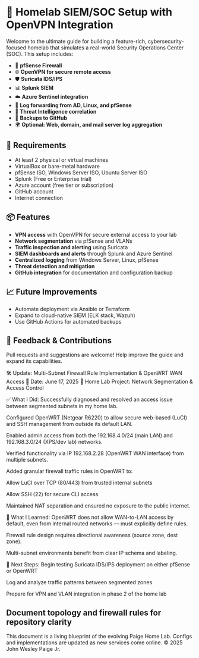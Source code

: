 # 🧱 Homelab SIEM/SOC Setup with OpenVPN Integration

Welcome to the ultimate guide for building a feature-rich, cybersecurity-focused homelab that simulates a real-world Security Operations Center (SOC). This setup includes:

- 🔐 **pfSense Firewall**  
- 🌐 **OpenVPN for secure remote access**  
- 🛡 **Suricata IDS/IPS**  
- 📊 **Splunk SIEM**  
- ☁️ **Azure Sentinel integration**  
- 📁 **Log forwarding from AD, Linux, and pfSense**  
- 🧠 **Threat Intelligence correlation**  
- 🔄 **Backups to GitHub**  
- 🌍 **Optional: Web, domain, and mail server log aggregation**

## 🧰 Requirements

- At least 2 physical or virtual machines  
- VirtualBox or bare-metal hardware  
- pfSense ISO, Windows Server ISO, Ubuntu Server ISO  
- Splunk (Free or Enterprise trial)  
- Azure account (free tier or subscription)  
- GitHub account  
- Internet connection

## 📦 Features

- **VPN access** with OpenVPN for secure external access to your lab  
- **Network segmentation** via pfSense and VLANs  
- **Traffic inspection and alerting** using Suricata  
- **SIEM dashboards and alerts** through Splunk and Azure Sentinel  
- **Centralized logging** from Windows Server, Linux, pfSense  
- **Threat detection and mitigation**  
- **GitHub integration** for documentation and configuration backup  



## 📈 Future Improvements

- Automate deployment via Ansible or Terraform  
- Expand to cloud-native SIEM (ELK stack, Wazuh)  
- Use GitHub Actions for automated backups  

## 💬 Feedback & Contributions

Pull requests and suggestions are welcome! Help improve the guide and expand its capabilities.

🛠️ Update: Multi-Subnet Firewall Rule Implementation & OpenWRT WAN Access
📅 Date: June 17, 2025
🔧 Home Lab Project: Network Segmentation & Access Control

✅ What I Did:
Successfully diagnosed and resolved an access issue between segmented subnets in my home lab.

Configured OpenWRT (Netgear R6220) to allow secure web-based (LuCI) and SSH management from outside its default LAN.

Enabled admin access from both the 192.168.4.0/24 (main LAN) and 192.168.3.0/24 (XPS/dev lab) networks.

Verified functionality via IP 192.168.2.28 (OpenWRT WAN interface) from multiple subnets.

Added granular firewall traffic rules in OpenWRT to:

Allow LuCI over TCP (80/443) from trusted internal subnets

Allow SSH (22) for secure CLI access

Maintained NAT separation and ensured no exposure to the public internet.

🧠 What I Learned:
OpenWRT does not allow WAN-to-LAN access by default, even from internal routed networks — must explicitly define rules.

Firewall rule design requires directional awareness (source zone, dest zone).

Multi-subnet environments benefit from clear IP schema and labeling.

📍 Next Steps:
Begin testing Suricata IDS/IPS deployment on either pfSense or OpenWRT

Log and analyze traffic patterns between segmented zones

Prepare for VPN and VLAN integration in phase 2 of the home lab

Document topology and firewall rules for repository clarity
---


This document is a living blueprint of the evolving Paige Home Lab. Configs and implementations are updated as new services come online.
© 2025 John Wesley Paige Jr.
